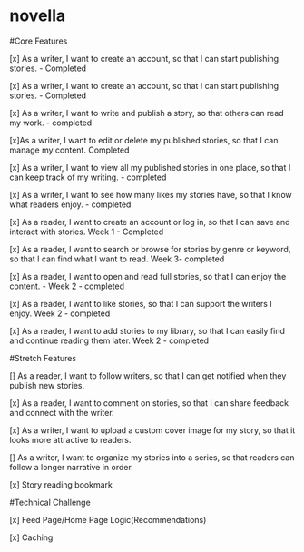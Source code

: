 # novella
#Core Features

[x] As a writer, I want to create an account, so that I can start publishing stories. - Completed

[x] As a writer, I want to create an account, so that I can start publishing stories. - Completed

[x] As a writer, I want to write and publish a story, so that others can read my work. - completed

[x]As a writer, I want to edit or delete my published stories, so that I can manage my content. Completed

[x] As a writer, I want to view all my published stories in one place, so that I can keep track of my writing. - completed

[x] As a writer, I want to see how many likes my stories have, so that I know what readers enjoy. - completed

[x] As a reader, I want to create an account or log in, so that I can save and interact with stories. Week 1 - Completed

[x] As a reader, I want to search or browse for stories by genre or keyword, so that I can find what I want to read. Week 3- completed

[x] As a reader, I want to open and read full stories, so that I can enjoy the content. - Week 2 - completed

[x] As a reader, I want to like stories, so that I can support the writers I enjoy. Week 2 -  completed

[x] As a reader, I want to add stories to my library, so that I can easily find and continue reading them later. Week 2 - completed


#Stretch Features

[] As a reader, I want to follow writers, so that I can get notified when they publish new stories.

[x] As a reader, I want to comment on stories, so that I can share feedback and connect with the writer.

[x] As a writer, I want to upload a custom cover image for my story, so that it looks more attractive to readers.

[] As a writer, I want to organize my stories into a series, so that readers can follow a longer narrative in order.

[x] Story reading bookmark

#Technical Challenge

[x] Feed Page/Home Page Logic(Recommendations)

[x] Caching